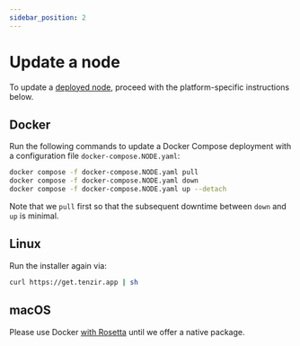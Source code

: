 ```yaml
---
sidebar_position: 2
---
```


# Update a node

To update a [deployed node](./deploy-a-node/README.md), proceed with the
platform-specific instructions below.

## Docker

Run the following commands to update a Docker Compose deployment with a
configuration file `docker-compose.NODE.yaml`:

```bash
docker compose -f docker-compose.NODE.yaml pull
docker compose -f docker-compose.NODE.yaml down
docker compose -f docker-compose.NODE.yaml up --detach
```

Note that we `pull` first so that the subsequent downtime between `down` and
`up` is minimal.

## Linux

Run the installer again via:

```bash
curl https://get.tenzir.app | sh
```

## macOS

Please use Docker [with
Rosetta](https://levelup.gitconnected.com/docker-on-apple-silicon-mac-how-to-run-x86-containers-with-rosetta-2-4a679913a0d5)
until we offer a native package.
